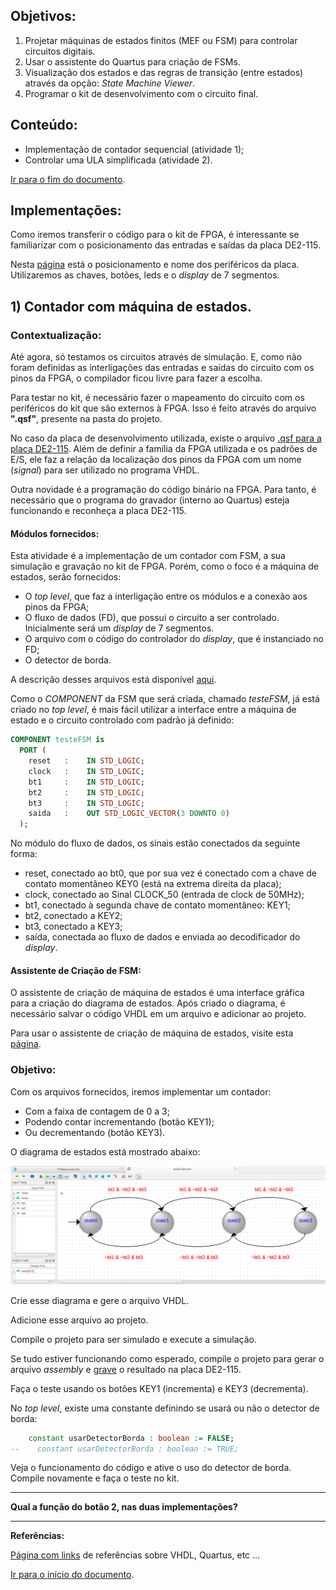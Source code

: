 <a name="inicio"></a>

## Objetivos:

1.  Projetar máquinas de estados finitos (MEF ou FSM) para controlar circuitos digitais.
2.  Usar o assistente do Quartus para criação de FSMs.
3.  Visualização dos estados e das regras de transição (entre estados) através da opção: _State Machine Viewer_.
4.  Programar o kit de desenvolvimento com o circuito final.

## Conteúdo:

*   Implementação de contador sequencial (atividade 1);
*   Controlar uma ULA simplificada (atividade 2).

[Ir para o fim do documento](#fimDocumento).

## Implementações:

Como iremos transferir o código para o kit de FPGA, é interessante se familiarizar com o posicionamento das entradas e saídas da placa DE2-115.

Nesta [página][placaDE2-115] está o posicionamento e nome dos periféricos da placa. Utilizaremos as chaves, botões, leds e o _display_ de 7 segmentos.

## 1) Contador com máquina de estados.

### Contextualização:

Até agora, só testamos os circuitos através de simulação. E, como não foram definidas as interligações das entradas e saídas do circuito com os pinos da FPGA, o compilador ficou livre para fazer a escolha.

Para testar no kit, é necessário fazer o mapeamento do circuito com os periféricos do kit que são externos à FPGA. Isso é feito através do arquivo **".qsf"**, presente na pasta do  projeto.

No caso da placa de desenvolvimento utilizada, existe o arquivo [.qsf para a placa DE2-115][qsf-DE2-115]. Além de definir a família da FPGA utilizada e os padrões de E/S, ele faz a relação da localização dos pinos da FPGA com um nome (_signal_) para ser utilizado no programa VHDL.

Outra novidade é a programação do código binário na FPGA. Para tanto, é necessário que o programa do gravador (interno ao Quartus) esteja funcionando e reconheça a placa DE2-115.

#### Módulos fornecidos:

Esta atividade é a implementação de um contador com FSM, a sua simulação e gravação no kit de FPGA. Porém, como o foco é a máquina de estados, serão fornecidos:

-   O _top level_, que faz a interligação entre os módulos e a conexão aos pinos da FPGA;
-   O fluxo de dados (FD), que possui o circuito a ser controlado. Inicialmente será um _display_ de 7 segmentos.
-   O arquivo com o código do controlador do _display_, que é instanciado no FD;
-   O detector de borda.

A descrição desses arquivos está disponível [aqui][maqEstados].

Como o _COMPONENT_ da FSM que será criada, chamado _testeFSM_, já está criado no _top level_, é mais fácil utilizar a interface entre a máquina de estado e o circuito controlado com padrão já definido:

```vhd
COMPONENT testeFSM is
  PORT (
    reset	:	 IN STD_LOGIC;
    clock	:	 IN STD_LOGIC;
    bt1		:	 IN STD_LOGIC;
    bt2		:	 IN STD_LOGIC;
    bt3		:	 IN STD_LOGIC;
    saida	:	 OUT STD_LOGIC_VECTOR(3 DOWNTO 0)
  );
```

No módulo do fluxo de dados, os sinais estão conectados da seguinte forma:

-   reset, conectado ao bt0, que por sua vez é conectado com a chave de contato momentâneo KEY0 (está na extrema direita da placa);
-   clock, conectado ao Sinal CLOCK_50 (entrada de clock de 50MHz);
-   bt1, conectado à segunda chave de contato momentâneo: KEY1;
-   bt2, conectado a KEY2;
-   bt3, conectado a KEY3;
-   saída, conectada ao fluxo de dados e enviada ao decodificador do _display_.


#### Assistente de Criação de FSM:

O assistente de criação de máquina de estados é uma interface gráfica para a criação do diagrama de estados. Após criado o diagrama, é necessário salvar o código VHDL em um arquivo e adicionar ao projeto.

Para usar o assistente de criação de máquina de estados, visite esta [página][assistenteFSM].

### Objetivo:

Com os arquivos fornecidos, iremos implementar um contador:

-   Com a faixa de contagem de 0 a 3;
-   Podendo contar incrementando (botão KEY1);
-   Ou decrementando (botão KEY3).

O diagrama de estados está mostrado abaixo:

![Diagrama de estados](./imagensQuartus/contadorSobeDesce-1.png)

Crie esse diagrama e gere o arquivo VHDL.

Adicione esse arquivo ao projeto.

Compile o projeto para ser simulado e execute a simulação.

Se tudo estiver funcionando como esperado, compile o projeto para gerar o arquivo _assembly_ e [grave][gravarFPGA] o resultado na placa DE2-115.

Faça o teste usando os botões KEY1 (incrementa) e KEY3 (decrementa).

No _top level_, existe uma constante definindo se usará ou não o detector de borda:

```vhd
    constant usarDetectorBorda : boolean := FALSE;
--    constant usarDetectorBorda : boolean := TRUE;

```

Veja o funcionamento do código e ative o uso do detector de borda.
Compile novamente e faça o teste no kit.

***

**Qual a função do botão 2, nas duas implementações?**

***

**Referências:**

[Página com links][linksUteis] de referências sobre VHDL, Quartus, etc ...

<a name="fimDocumento"></a> [Ir para o início do documento](#inicio).

<!---
######### (inicio dos links) ##########
#######################################
########### Links Internos ############
--->
[placaDE2-115]:  ./fpga/_layoutDE2_115.html

[maqEstados]: ./vhdl/_maquinaEstados.html

[assistenteFSM]: ./quartus/_assistenteCriacaoFSM.html

[linksUteis]: ./linksUteis.html

[gravarFPGA]: ./quartus/_gravacaoFPGA.html

[qsf-DE2-115]: ./fpga/_qsfDE2_115.html

<!---   FIM  --->
